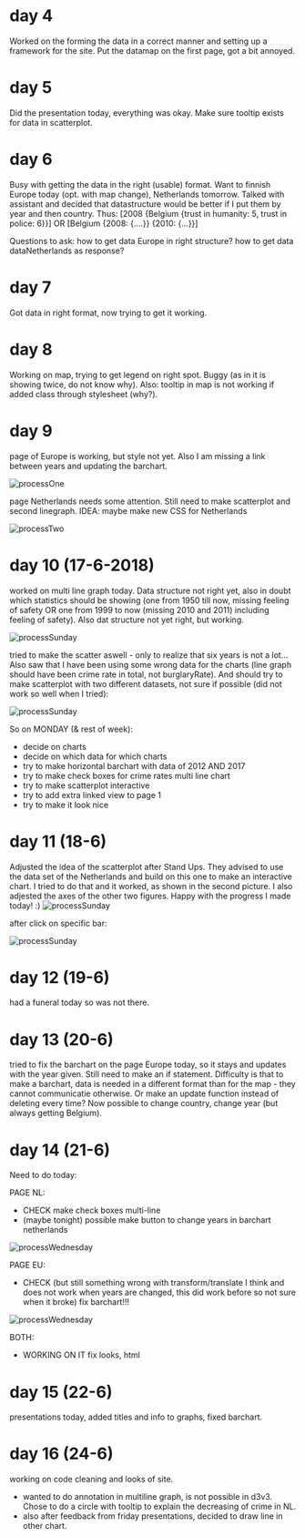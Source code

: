# day 4

Worked on the forming the data in a correct manner and setting up a framework for the site.
Put the datamap on the first page, got a bit annoyed.

# day 5

Did the presentation today, everything was okay. Make sure tooltip exists for data in scatterplot.

# day 6

Busy with getting the data in the right (usable) format. Want to finnish Europe today (opt. with map change), Netherlands tomorrow. Talked with assistant and decided that datastructure would be better if I put them by year and then country.
Thus: [2008 {Belgium {trust in humanity: 5, trust in police: 6}}]
OR [Belgium {2008: {....}} {2010: {...}}]

Questions to ask: how to get data Europe in right structure? how to get data dataNetherlands as response?

# day 7

Got data in right format, now trying to get it working.

# day 8

Working on map, trying to get legend on right spot. Buggy (as in it is showing twice, do not know why).
Also: tooltip in map is not working if added class through stylesheet (why?).

# day 9

page of Europe is working, but style not yet. Also I am missing a link between years and updating the barchart.

![processOne](doc/process2.jpeg)

page Netherlands needs some attention. Still need to make scatterplot and second linegraph.
IDEA: maybe make new CSS for Netherlands

![processTwo](doc/process1.jpg)

# day 10 (17-6-2018)

worked on multi line graph today. Data structure not right yet, also in doubt which statistics
should be showing (one from 1950 till now, missing feeling of safety OR one from 1999 to now (missing 2010 and 2011) including feeling of safety). Also dat structure not yet right, but working.

![processSunday](doc/176.png)

tried to make the scatter aswell - only to realize that six years is
not a lot... Also saw that I have been using some wrong data for the charts (line graph should have been crime rate in total, not burglaryRate). And should try to make scatterplot with two different datasets, not sure if possible (did not work so well when I tried):

![processSunday](doc/176(2).png)

So on MONDAY (& rest of week):
- decide on charts
- decide on which data for which charts
- try to make horizontal barchart with data of 2012 AND 2017
- try to make check boxes for crime rates multi line chart
- try to make scatterplot interactive
- try to add extra linked view to page 1
- try to make it look nice

# day 11 (18-6)

Adjusted the idea of the scatterplot after Stand Ups. They advised to use the data set of the
Netherlands and build on this one to make an interactive chart. I tried to do that and it worked, as shown in the second picture. I also adjested the axes of the other two figures.
Happy with the progress I made today! :)
![processSunday](doc/186.png)

after click on specific bar:

![processSunday](doc/186(2).png)

# day 12 (19-6)

had a funeral today so was not there.

# day 13 (20-6)

tried to fix the barchart on the page Europe today, so it stays and updates with the year given. Still need to make an if statement. Difficulty is that to make a barchart, data is needed in a different format than for the map - they cannot communicatie otherwise. Or make an update function instead of deleting every time?
Now possible to change country, change year (but always getting Belgium).

# day 14 (21-6)
Need to do today:

PAGE NL:

- CHECK make check boxes multi-line
- (maybe tonight) possible make button to change years in barchart netherlands

![processWednesday](doc/216.png)

PAGE EU:

- CHECK (but still something wrong with transform/translate I think and does not work when years are changed,
  this did work before so not sure when it broke) fix barchart!!!

![processWednesday](doc/216(2).png)

BOTH:

- WORKING ON IT fix looks, html

# day 15 (22-6)

presentations today, added titles and info to graphs, fixed barchart.

# day 16 (24-6)

working on code cleaning and looks of site.
- wanted to do annotation in multiline graph, is not possible in d3v3. Chose to do a circle with tooltip to explain the decreasing of crime in NL.
- also after feedback from friday presentations, decided to draw line in other chart. 
